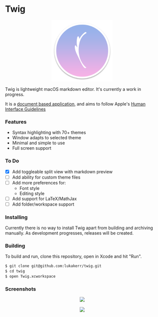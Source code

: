 # Twig

<p align="center">
  <img src="./Twig/Assets.xcassets/AppIcon.appiconset/twig-512.png" width="200">
</p>

Twig is lightweight macOS markdown editor. It's currently a work in progress.

It is a [document based application](https://developer.apple.com/document-based-apps), and aims to follow Apple's [Human Interface Guidelines](https://developer.apple.com/macos/human-interface-guidelines)

### Features

- Syntax highlighting with 70+ themes
- Window adapts to selected theme
- Minimal and simple to use
- Full screen support

### To Do

- [x] Add toggleable split view with markdown preview
- [ ] Add ability for custom theme files
- [ ] Add more preferences for:
	- Font style
	- Editing style
- [ ] Add support for LaTeX/MathJax
- [ ] Add folder/workspace support

### Installing

Currently there is no way to install Twig apart from building and archiving manually. As development progresses, releases will be created.

### Building

To build and run, clone this repository, open in Xcode and hit "Run".

```bash
$ git clone git@github.com:lukakerr/twig.git
$ cd twig
$ open Twig.xcworkspace
```

### Screenshots

<p align="center">
  <img src="https://i.imgur.com/mtE09Yo.png">
</p>

<p align="center">
<img src="https://i.imgur.com/M6Nc7zZ.png">
</p>
